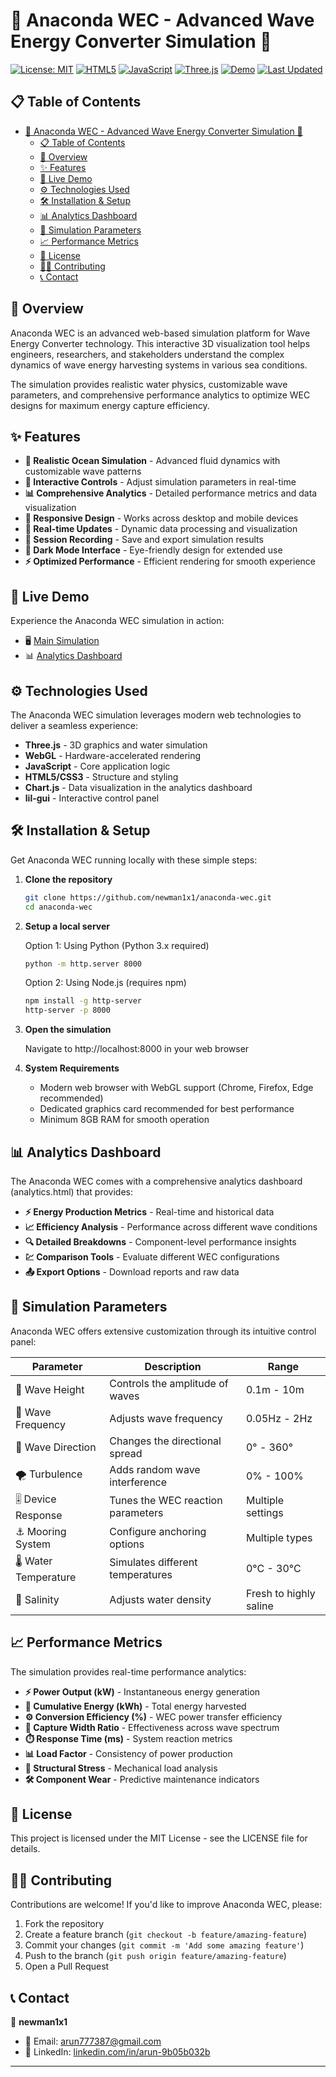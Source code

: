 # 🌊 Anaconda WEC - Advanced Wave Energy Converter Simulation 🌊

[![License: MIT](https://img.shields.io/badge/License-MIT-blue.svg)](https://opensource.org/licenses/MIT)
[![HTML5](https://img.shields.io/badge/HTML5-E34F26?style=flat&logo=html5&logoColor=white)](https://developer.mozilla.org/en-US/docs/Web/Guide/HTML/HTML5)
[![JavaScript](https://img.shields.io/badge/JavaScript-F7DF1E?style=flat&logo=javascript&logoColor=black)](https://developer.mozilla.org/en-US/docs/Web/JavaScript)
[![Three.js](https://img.shields.io/badge/Three.js-000000?style=flat&logo=three.js&logoColor=white)](https://threejs.org/)
[![Demo](https://img.shields.io/badge/Demo-Live%20Preview-brightgreen)](https://anaconda-wec.example.com)
[![Last Updated](https://img.shields.io/badge/Last%20Updated-September%202025-lightgrey)](https://github.com/newman1x1/anaconda-wec)

## 📋 Table of Contents
- [🌊 Anaconda WEC - Advanced Wave Energy Converter Simulation 🌊](#-anaconda-wec---advanced-wave-energy-converter-simulation-)
  - [📋 Table of Contents](#-table-of-contents)
  - [🌟 Overview](#-overview)
  - [✨ Features](#-features)
  - [🚀 Live Demo](#-live-demo)
  - [⚙️ Technologies Used](#️-technologies-used)
  - [🛠️ Installation \& Setup](#️-installation--setup)
  - [📊 Analytics Dashboard](#-analytics-dashboard)
  - [🔧 Simulation Parameters](#-simulation-parameters)
  - [📈 Performance Metrics](#-performance-metrics)
  - [📝 License](#-license)
  - [👨‍💻 Contributing](#-contributing)
  - [📞 Contact](#-contact)

## 🌟 Overview

Anaconda WEC is an advanced web-based simulation platform for Wave Energy Converter technology. This interactive 3D visualization tool helps engineers, researchers, and stakeholders understand the complex dynamics of wave energy harvesting systems in various sea conditions.

The simulation provides realistic water physics, customizable wave parameters, and comprehensive performance analytics to optimize WEC designs for maximum energy capture efficiency.

## ✨ Features

- **🌊 Realistic Ocean Simulation** - Advanced fluid dynamics with customizable wave patterns
- **🔧 Interactive Controls** - Adjust simulation parameters in real-time
- **📊 Comprehensive Analytics** - Detailed performance metrics and data visualization
- **📱 Responsive Design** - Works across desktop and mobile devices
- **🔄 Real-time Updates** - Dynamic data processing and visualization
- **💾 Session Recording** - Save and export simulation results
- **🌙 Dark Mode Interface** - Eye-friendly design for extended use
- **⚡ Optimized Performance** - Efficient rendering for smooth experience

## 🚀 Live Demo

Experience the Anaconda WEC simulation in action:
- 🖥️ [Main Simulation](https://anaconda-wec.example.com)
- 📊 [Analytics Dashboard](https://anaconda-wec.example.com/analytics)

## ⚙️ Technologies Used

The Anaconda WEC simulation leverages modern web technologies to deliver a seamless experience:

- **Three.js** - 3D graphics and water simulation
- **WebGL** - Hardware-accelerated rendering
- **JavaScript** - Core application logic
- **HTML5/CSS3** - Structure and styling
- **Chart.js** - Data visualization in the analytics dashboard
- **lil-gui** - Interactive control panel

## 🛠️ Installation & Setup

Get Anaconda WEC running locally with these simple steps:

1. **Clone the repository**
   ```bash
   git clone https://github.com/newman1x1/anaconda-wec.git
   cd anaconda-wec
   ```

2. **Setup a local server**
   
   Option 1: Using Python (Python 3.x required)
   ```bash
   python -m http.server 8000
   ```
   
   Option 2: Using Node.js (requires npm)
   ```bash
   npm install -g http-server
   http-server -p 8000
   ```

3. **Open the simulation**
   
   Navigate to http://localhost:8000 in your web browser

4. **System Requirements**
   - Modern web browser with WebGL support (Chrome, Firefox, Edge recommended)
   - Dedicated graphics card recommended for best performance
   - Minimum 8GB RAM for smooth operation

## 📊 Analytics Dashboard

The Anaconda WEC comes with a comprehensive analytics dashboard (analytics.html) that provides:

- **⚡ Energy Production Metrics** - Real-time and historical data
- **📈 Efficiency Analysis** - Performance across different wave conditions
- **🔍 Detailed Breakdowns** - Component-level performance insights
- **💹 Comparison Tools** - Evaluate different WEC configurations
- **📤 Export Options** - Download reports and raw data

## 🔧 Simulation Parameters

Anaconda WEC offers extensive customization through its intuitive control panel:

| Parameter | Description | Range |
|-----------|-------------|-------|
| 🌊 Wave Height | Controls the amplitude of waves | 0.1m - 10m |
| 🔄 Wave Frequency | Adjusts wave frequency | 0.05Hz - 2Hz |
| 🧭 Wave Direction | Changes the directional spread | 0° - 360° |
| 🌪️ Turbulence | Adds random wave interference | 0% - 100% |
| 🎚️ Device Response | Tunes the WEC reaction parameters | Multiple settings |
| ⚓ Mooring System | Configure anchoring options | Multiple types |
| 🌡️ Water Temperature | Simulates different temperatures | 0°C - 30°C |
| 🧂 Salinity | Adjusts water density | Fresh to highly saline |

## 📈 Performance Metrics

The simulation provides real-time performance analytics:

- **⚡ Power Output (kW)** - Instantaneous energy generation
- **🔋 Cumulative Energy (kWh)** - Total energy harvested
- **⚙️ Conversion Efficiency (%)** - WEC power transfer efficiency
- **🔄 Capture Width Ratio** - Effectiveness across wave spectrum
- **⏱️ Response Time (ms)** - System reaction metrics
- **📊 Load Factor** - Consistency of power production
- **💪 Structural Stress** - Mechanical load analysis
- **🛠️ Component Wear** - Predictive maintenance indicators

## 📝 License

This project is licensed under the MIT License - see the LICENSE file for details.

## 👨‍💻 Contributing

Contributions are welcome! If you'd like to improve Anaconda WEC, please:

1. Fork the repository
2. Create a feature branch (`git checkout -b feature/amazing-feature`)
3. Commit your changes (`git commit -m 'Add some amazing feature'`)
4. Push to the branch (`git push origin feature/amazing-feature`)
5. Open a Pull Request

## 📞 Contact

👤 **newman1x1**
- 📧 Email: arun777387@gmail.com
- 💼 LinkedIn: [linkedin.com/in/arun-9b05b032b](https://www.linkedin.com/in/arun-9b05b032b)

---



